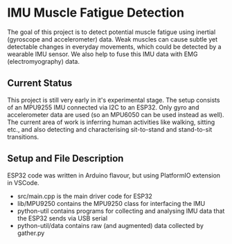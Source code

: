 # IMU Muscle Fatigue Detection

The goal of this project is to detect potential muscle fatigue using inertial (gyroscope and accelerometer) data. Weak muscles can cause subtle yet detectable changes in everyday movements, which could be detected by a wearable IMU sensor. We also help to fuse this IMU data with EMG (electromyography) data.

## Current Status

This project is still very early in it's experimental stage. The setup consists of an MPU9255 IMU connected via I2C to an ESP32. Only gyro and accelerometer data are used (so an MPU6050 can be used instead as well). The current area of work is inferring human activities like walking, sitting etc., and also detecting and characterising sit-to-stand and stand-to-sit transitions.

## Setup and File Description

ESP32 code was written in Arduino flavour, but using PlatformIO extension in VSCode. 

* src/main.cpp is the main driver code for ESP32
* lib/MPU9250 contains the MPU9250 class for interfacing the IMU
* python-util contains programs for collecting and analysing IMU data that the ESP32 sends via USB serial 
* python-util/data contains raw (and augmented) data collected by gather.py
